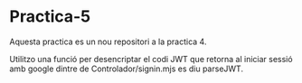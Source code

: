 # Practica-5
Aquesta practica es un nou repositori a la practica 4.

Utilitzo una funció per desencriptar el codi JWT que retorna al iniciar sessió amb google dintre de Controlador/signin.mjs es diu parseJWT.
